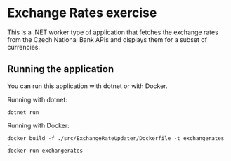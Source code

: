 ﻿# Exchange Rates exercise

This is a .NET worker type of application that fetches the exchange rates from the Czech National Bank APIs and displays them for a subset of currencies.

## Running the application

You can run this application with dotnet or with Docker.

Running with dotnet:

```shell
dotnet run
```

Running with Docker:

```shell
docker build -f ./src/ExchangeRateUpdater/Dockerfile -t exchangerates .
docker run exchangerates
```
